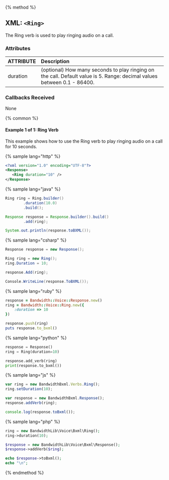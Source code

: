 {% method %}

## XML: `<Ring>`
The Ring verb is used to play ringing audio on a call.

### Attributes

| ATTRIBUTE | Description                                                                                            |
|:----------|:-------------------------------------------------------------------------------------------------------|
| duration  | (optional) How many seconds to play ringing on the call. Default value is 5. Range: decimal values between 0.1 - 86400.

### Callbacks Received

None

{% common %}
#### Example 1 of 1:  Ring Verb
This example shows how to use the Ring verb to play ringing audio on a call for 10 seconds.

{% sample lang="http" %}


```XML
<?xml version="1.0" encoding="UTF-8"?>
<Response>
   <Ring duration="10" />
</Response>
```

{% sample lang="java" %}

```java
Ring ring = Ring.builder()
        .duration(10.0)
        .build();

Response response = Response.builder().build()
        .add(ring);

System.out.println(response.toBXML());
```

{% sample lang="csharp" %}

```csharp
Response response = new Response();

Ring ring = new Ring();
ring.Duration = 10;

response.Add(ring);

Console.WriteLine(response.ToBXML());
```


{% sample lang="ruby" %}

```ruby
response = Bandwidth::Voice::Response.new()
ring = Bandwidth::Voice::Ring.new({
    :duration => 10
})

response.push(ring)
puts response.to_bxml()
```

{% sample lang="python" %}

```python
response = Response()
ring = Ring(duration=10)

response.add_verb(ring)
print(response.to_bxml())
```

{% sample lang="js" %}

```js
var ring = new BandwidthBxml.Verbs.Ring();
ring.setDuration(10);

var response = new BandwidthBxml.Response();
response.addVerb(ring);

console.log(response.toBxml());
```

{% sample lang="php" %}

```php
ring = new BandwidthLib\Voice\Bxml\Ring();
ring->duration(10);

$response = new BandwidthLib\Voice\Bxml\Response();
$response->addVerb($ring);

echo $response->toBxml();
echo "\n";
```

{% endmethod %}
